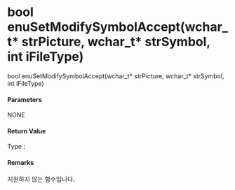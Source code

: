 # bool enuSetModifySymbolAccept\(wchar\_t\* strPicture, wchar\_t\* strSymbol, int iFileType\)

bool enuSetModifySymbolAccept\(wchar\_t\* strPicture, wchar\_t\* strSymbol, int iFileType\)

#### Parameters

NONE

#### Return Value

Type :

#### Remarks

지원하지 않는 함수입니다.



